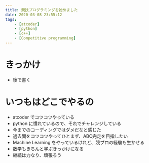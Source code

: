 ```yaml
---
title: 競技プログラミングを始めました
date: 2020-03-08 23:55:12
tags:
    - [atcoder]
    - [python]
    - [c++]
    - [Competitive programming]
---
```


# きっかけ
* 後で書く
# いつもはどこでやるの
* atcoder でコツコツやっている
* python に慣れているので、それでチャレンジしている
* 今までのコーディングではダメだなと感じた
* 過去問をコツコツやってひとまず、ABC完走を目指したい
* Machine Learning をやっているけれど、競プロの経験も生かせる
* 数学もきちんと学ぶきっかけになる
* 継続は力なり、頑張ろう

